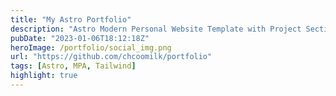 ```yaml
---
title: "My Astro Portfolio"
description: "Astro Modern Personal Website Template with Project Section, CV Section, Paginated Blog, RSS Feed, SEO Friendly, Visual themes and Responsive Design."
pubDate: "2023-01-06T18:12:18Z"
heroImage: /portfolio/social_img.png
url: "https://github.com/chcoomilk/portfolio"
tags: [Astro, MPA, Tailwind]
highlight: true
---
```

